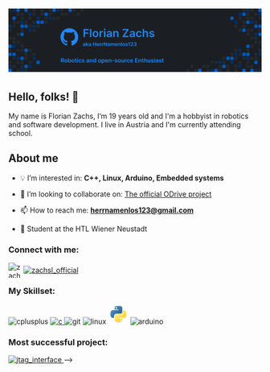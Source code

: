 <h1 align="center"> <img src="assets/banner.svg" alt="herrnamenlos123 banner" /> </h1>

<h2 align="left">Hello, folks! 👋</h2>

My name is Florian Zachs, I’m 19 years old and I'm a hobbyist in robotics and software development. I live in Austria and I'm currently attending school.

<h2 align="left">About me</h2>

- 💡 I’m interested in: **C++, Linux, Arduino, Embedded systems**

- 👯 I’m looking to collaborate on: [The official ODrive project](https://odriverobotics.com)

- 📫 How to reach me: **herrnamenlos123@gmail.com**

- 🏫 Student at the HTL Wiener Neustadt

<h3 align="left">Connect with me:</h3>
<p align="left">
<a href="https://instagram.com/zachsl_official" target="blank"><img align="left" src="https://raw.githubusercontent.com/rahuldkjain/github-profile-readme-generator/master/src/images/icons/Social/instagram.svg" alt="zachsl_official" height="30" width="30" /></a>
<a href="https://discourse.odriverobotics.com/u/herrnamenlos123/summary" target="blank"><img align="middle" src="https://images.squarespace-cdn.com/content/v1/5bde62ac5cfd79d37aa2e8a6/1542001865134-AAYPP19VVMHCQ9WCA4AS/Odrive+logo+plus+text+black.png" alt="zachsl_official" height="40" /></a>
</p>

<h3 align="left">My Skillset:</h3>
<p align="left">

<img src="https://cdn.worldvectorlogo.com/logos/c.svg" alt="cplusplus" width="40" height="40"/> </a>
<a href="https://www.cprogramming.com/" target="_blank" rel="noreferrer"> <img src="https://cdn.worldvectorlogo.com/logos/c-1.svg" alt="c" width="40" height="40"/> </a>
<img src="https://cdn.worldvectorlogo.com/logos/git-icon.svg" alt="git" width="40" height="40"/> </a>
<img src="https://cdn.worldvectorlogo.com/logos/debian-2.svg" alt="linux" width="40" height="40"/> </a>
<img src="https://raw.githubusercontent.com/devicons/devicon/master/icons/python/python-original.svg" alt="python" width="40" height="40"/> </a>
<img src="https://cdn.worldvectorlogo.com/logos/arduino-1.svg" alt="arduino" width="40" height="40"/> </a>

</p>

<h3 align="left">Most successful project:</h3>
<!--
<a href="https://github.com/HerrNamenlos123/JTAG_Interface" class="github-corner" aria-label="View source on GitHub"><svg width="80" height="80" viewBox="0 0 250 250" style="fill:#151513; color:#fff; position: absolute; top: 5; border: 0; right: 20%;" aria-hidden="true"><path d="M0,0 L115,115 L130,115 L142,142 L250,250 L250,0 Z"></path><path d="M128.3,109.0 C113.8,99.7 119.0,89.6 119.0,89.6 C122.0,82.7 120.5,78.6 120.5,78.6 C119.2,72.0 123.4,76.3 123.4,76.3 C127.3,80.9 125.5,87.3 125.5,87.3 C122.9,97.6 130.6,101.9 134.4,103.2" fill="currentColor" style="transform-origin: 130px 106px;" class="octo-arm"></path><path d="M115.0,115.0 C114.9,115.1 118.7,116.5 119.8,115.4 L133.7,101.6 C136.9,99.2 139.9,98.4 142.2,98.6 C133.8,88.0 127.5,74.4 143.8,58.0 C148.5,53.4 154.0,51.2 159.7,51.0 C160.3,49.4 163.2,43.6 171.4,40.1 C171.4,40.1 176.1,42.5 178.8,56.2 C183.1,58.6 187.2,61.8 190.9,65.4 C194.5,69.0 197.7,73.2 200.1,77.6 C213.8,80.2 216.3,84.9 216.3,84.9 C212.7,93.1 206.9,96.0 205.4,96.6 C205.1,102.4 203.0,107.8 198.3,112.5 C181.9,128.9 168.3,122.5 157.7,114.1 C157.9,116.9 156.7,120.9 152.7,124.9 L141.0,136.5 C139.8,137.7 141.6,141.9 141.8,141.8 Z" fill="currentColor" class="octo-body"></path>
</svg>
</a>-->

<!--<style>
    #css{
        color: rgba(0, 0, 0, 0.0);
    }
    .github-corner:hover 
    .octo-arm {animation:octocat-wave 560ms ease-in-out }
    @keyframes octocat-wave { 
        0%,100% { transform:rotate(0) }
        20%,60% { transform:rotate(-25deg) }
        40%,80% { transform:rotate(10deg) }
    }
    @media (max-width:500px) {
        .github-corner: hover 
        .octo-arm { animation:none }
        .github-corner 
        .octo-arm { animation: octocat-wave 560ms ease-in-out }
    }
</style>-->
<!-->
<a href="https://github.com/HerrNamenlos123/JTAG_Interface">
<img src="assets/jtag_interface.svgs" width="80%" alt="jtag_interface"/>
</a>-->

<!--
<a href="https://hits.seeyoufarm.com"><img src="https://hits.seeyoufarm.com/api/count/incr/badge.svg?url=https%3A%2F%2Fgithub.com%2FHerrNamenlos123%2FJTAG_Interface&count_bg=%232188FF&title_bg=%23555555&icon=github.svg&icon_color=%23E7E7E7&title=visitors+today%2Ftotal%3A&edge_flat=false"/></a>
-->
